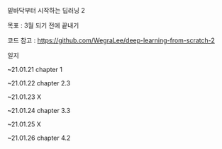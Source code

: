 밑바닥부터 시작하는 딥러닝 2

목표 : 3월 되기 전에 끝내기

코드 참고 :  https://github.com/WegraLee/deep-learning-from-scratch-2

일지

~21.01.21 chapter 1

~21.01.22 chapter 2.3

~21.01.23 X

~21.01.24 chapter 3.3

~21.01.25 X

~21.01.26 chapter 4.2